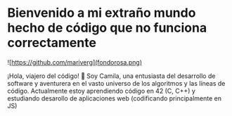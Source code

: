 
# Bienvenido a mi extraño mundo hecho de código que no funciona correctamente 
![https://github.com/mariverg](fondorosa.png)


¡Hola, viajero del código! 🚀 Soy Camila, una entusiasta del desarrollo de software y aventurera en el vasto universo de los algoritmos y las líneas de código.
Actualmente estoy aprendiendo código en 42 (C, C++) y estudiando desarollo de aplicaciones web (codificando principalmente en JS)
